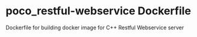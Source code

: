 # poco_restful-webservice Dockerfile
Dockerfile for building docker image for C++ Restful Webservice server

